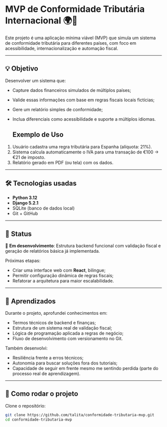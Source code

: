 # MVP de Conformidade Tributária Internacional 🌍💸

Este projeto é uma aplicação mínima viável (MVP) que simula um sistema de conformidade tributária para diferentes países, com foco em acessibilidade, internacionalização e automação fiscal.

---

## 💡 Objetivo

Desenvolver um sistema que:
- Capture dados financeiros simulados de múltiplos países;
- Valide essas informações com base em regras fiscais locais fictícias;
- Gere um relatório simples de conformidade;
- Inclua diferenciais como acessibilidade e suporte a múltiplos idiomas.

  ## Exemplo de Uso  
1. Usuário cadastra uma regra tributária para Espanha (alíquota: 21%).  
2. Sistema calcula automaticamente o IVA para uma transação de €100 → €21 de imposto.  
3. Relatório gerado em PDF (ou tela) com os dados.  

---

## 🛠️ Tecnologias usadas

- **Python 3.12**
- **Django 5.2.1**
- SQLite (banco de dados local)
- Git + GitHub

---

## 🚧 Status

🔧 **Em desenvolvimento**: Estrutura backend funcional com validação fiscal e geração de relatórios básica já implementada.

Próximas etapas:
- Criar uma interface web com **React**, bilingue;
- Permitir configuração dinâmica de regras fiscais;
- Refatorar a arquitetura para maior escalabilidade.

---

## 🤖 Aprendizados

Durante o projeto, aprofundei conhecimentos em:
- Termos técnicos de backend e finanças;
- Estrutura de um sistema real de validação fiscal;
- Lógica de programação aplicada a regras de negócio;
- Fluxo de desenvolvimento com versionamento no Git.

Também desenvolvi:
- Resiliência frente a erros técnicos;
- Autonomia para buscar soluções fora dos tutoriais;
- Capacidade de seguir em frente mesmo me sentindo perdida (parte do processo real de aprendizagem).

---

## 🚀 Como rodar o projeto

Clone o repositório:
```bash
git clone https://github.com/talita/conformidade-tributaria-mvp.git
cd conformidade-tributaria-mvp

